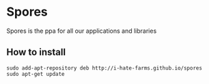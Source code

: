 # Spores
Spores is the ppa for all our applications and libraries

## How to install
```
sudo add-apt-repository deb http://i-hate-farms.github.io/spores
sudo apt-get update
```

